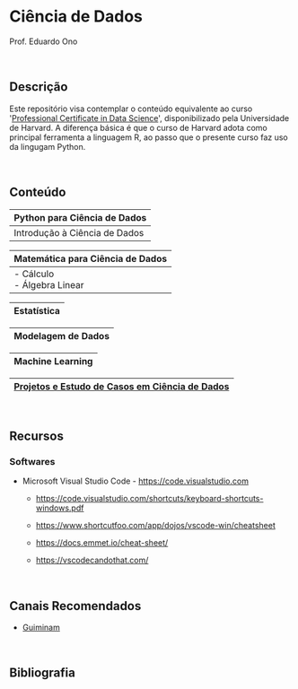 # Ciência de Dados

Prof. Eduardo Ono

<br>

## Descrição

Este repositório visa contemplar o conteúdo equivalente ao curso '[Professional Certificate in Data Science](https://online-learning.harvard.edu/series/professional-certificate-data-science)', disponibilizado pela Universidade de Harvard. A diferença básica é que o curso de Harvard adota como principal ferramenta a linguagem R, ao passo que o presente curso faz uso da lingugam Python.

<br>

## Conteúdo

| Python para Ciência de Dados |
| --- |
| Introdução à Ciência de Dados

| Matemática para Ciência de Dados |
| --- |
| - Cálculo <br> - Álgebra Linear

| Estatística |
| --- |

| Modelagem de Dados |
| --- |

| Machine Learning |
| --- |

| [Projetos e Estudo de Casos em Ciência de Dados](./projetos) |
| --- |

<br>

## Recursos

### Softwares

* Microsoft Visual Studio Code - https://code.visualstudio.com

  * https://code.visualstudio.com/shortcuts/keyboard-shortcuts-windows.pdf

  * https://www.shortcutfoo.com/app/dojos/vscode-win/cheatsheet

  * https://docs.emmet.io/cheat-sheet/

  * https://vscodecandothat.com/

<br>

## Canais Recomendados

* [Guiminam](https://www.youtube.com/c/Guiminam)

<br>

## Bibliografia

<br>
